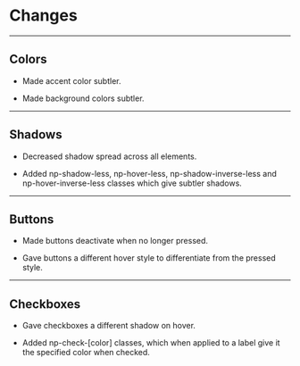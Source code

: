 # Changes

----
## Colors
- Made accent color subtler.

- Made background colors subtler.

----
## Shadows
- Decreased shadow spread across all elements.

- Added np-shadow-less, np-hover-less, np-shadow-inverse-less and np-hover-inverse-less classes which give subtler shadows.

----
## Buttons
- Made buttons deactivate when no longer pressed.

- Gave buttons a different hover style to differentiate from the pressed style.

----
## Checkboxes
- Gave checkboxes a different shadow on hover.

- Added np-check-\[color\] classes, which when applied to a label give it the specified color when checked.